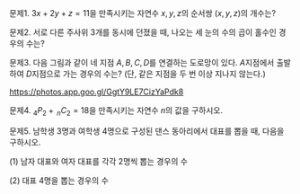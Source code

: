 
문제1. $3x+2y+z=11$을 만족시키는 자연수 $x, y, z$의 순서쌍 $(x, y, z)$의 개수는?



문제2. 서로 다른 주사위 3개를 동시에 던졌을 때, 나오는 세 눈의 수의 곱이 홀수인 경우의 수는?



문제3. 다음 그림과 같이 네 지점 $A, B, C, D$를 연결하는 도로망이 있다. $A$지점에서 출발하여 $D$지점으로 가는 경우의 수는? (단, 같은 지점을 두 번 이상 지나지 않는다.)

https://photos.app.goo.gl/GgtY9LE7CizYaPdk8



문제4. $_{4}P_{2}+\, _nC_{2}=18$을 만족시키는 자연수 $n$의 값을 구하시오. 



문제5. 남학생 3명과 여학생 4명으로 구성된 댄스 동아리에서 대표를 뽑을 때, 다음을 구하시오. 

(1) 남자 대표와 여자 대표를 각각 2명씩 뽑는 경우의 수

(2) 대표 4명을 뽑는 경우의 수






